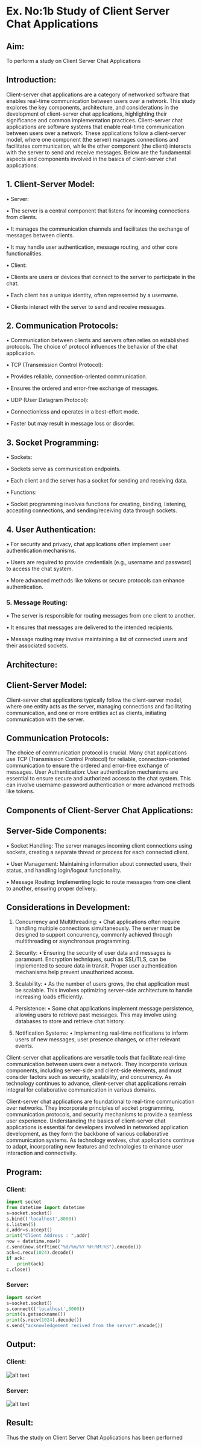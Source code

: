# Ex. No:1b 			Study of Client Server Chat Applications

## Aim: 
To perform a study on Client Server Chat Applications

## Introduction:
Client-server chat applications are a category of networked software that enables real-time communication between users over a network. This study explores the key components, architecture, and considerations in the development of client-server chat applications, highlighting their significance and common implementation practices.
Client-server chat applications are software systems that enable real-time communication between users over a network. These applications follow a client-server model, where one component (the server) manages connections and facilitates communication, while the other component (the client) interacts with the server to send and receive messages. Below are the fundamental aspects and components involved in the basics of client-server chat applications:
## 1. Client-Server Model:

•	Server:

•	The server is a central component that listens for incoming connections from clients.

•	It manages the communication channels and facilitates the exchange of messages between clients.

•	It may handle user authentication, message routing, and other core functionalities.

•	Client:

•	Clients are users or devices that connect to the server to participate in the chat.

•	Each client has a unique identity, often represented by a username.

•	Clients interact with the server to send and receive messages.

## 2. Communication Protocols:
•	Communication between clients and servers often relies on established protocols. The choice of protocol influences the behavior of the chat application.

•	TCP (Transmission Control Protocol):

•	Provides reliable, connection-oriented communication.

•	Ensures the ordered and error-free exchange of messages.

•	UDP (User Datagram Protocol):

•	Connectionless and operates in a best-effort mode.

•	Faster but may result in message loss or disorder.
## 3. Socket Programming:
•	Sockets:

•	Sockets serve as communication endpoints.

•	Each client and the server has a socket for sending and receiving data.

•	Functions:

•	Socket programming involves functions for creating, binding, listening, accepting connections, and sending/receiving data through sockets.
## 4. User Authentication:

•	For security and privacy, chat applications often implement user authentication mechanisms.

•	Users are required to provide credentials (e.g., username and password) to access the chat system.

•	More advanced methods like tokens or secure protocols can enhance authentication.

### 5. Message Routing:

•	The server is responsible for routing messages from one client to another.

•	It ensures that messages are delivered to the intended recipients.

•	Message routing may involve maintaining a list of connected users and their associated sockets.

## Architecture:
## Client-Server Model:
Client-server chat applications typically follow the client-server model, where one entity acts as the server, managing connections and facilitating communication, and one or more entities act as clients, initiating communication with the server.

## Communication Protocols:
The choice of communication protocol is crucial. Many chat applications use TCP (Transmission Control Protocol) for reliable, connection-oriented communication to ensure the ordered and error-free exchange of messages.
User Authentication:
User authentication mechanisms are essential to ensure secure and authorized access to the chat system. This can involve username-password authentication or more advanced methods like tokens.
## Components of Client-Server Chat Applications:
## Server-Side Components:

•	Socket Handling: The server manages incoming client connections using sockets, creating a separate thread or process for each connected client.

•	User Management: Maintaining information about connected users, their status, and handling login/logout functionality.

•	Message Routing: Implementing logic to route messages from one client to another, ensuring proper delivery.

## Considerations in Development:
1.	Concurrency and Multithreading:
•	Chat applications often require handling multiple connections simultaneously. The server must be designed to support concurrency, commonly achieved through multithreading or asynchronous programming.
2.	Security:
•	Ensuring the security of user data and messages is paramount. Encryption techniques, such as SSL/TLS, can be implemented to secure data in transit. Proper user authentication mechanisms help prevent unauthorized access.
3.	Scalability:
•	As the number of users grows, the chat application must be scalable. This involves optimizing server-side architecture to handle increasing loads efficiently.
4.	Persistence:
•	Some chat applications implement message persistence, allowing users to retrieve past messages. This may involve using databases to store and retrieve chat history.

5.	Notification Systems:
•	Implementing real-time notifications to inform users of new messages, user presence changes, or other relevant events.


Client-server chat applications are versatile tools that facilitate real-time communication between users over a network. They incorporate various components, including server-side and client-side elements, and must consider factors such as security, scalability, and concurrency. As technology continues to advance, client-server chat applications remain integral for collaborative communication in various domains.

Client-server chat applications are foundational to real-time communication over networks. They incorporate principles of socket programming, communication protocols, and security mechanisms to provide a seamless user experience. Understanding the basics of client-server chat applications is essential for developers involved in networked application development, as they form the backbone of various collaborative communication systems. As technology evolves, chat applications continue to adapt, incorporating new features and technologies to enhance user interaction and connectivity.

## Program:

### Client:
```python
import socket
from datetime import datetime
s=socket.socket()
s.bind(('localhost',8000))
s.listen(5)
c,addr=s.accept()
print("Client Address : ",addr)
now = datetime.now()
c.send(now.strftime("%d/%m/%Y %H:%M:%S").encode())
ack=c.recv(1024).decode()
if ack:
    print(ack)
c.close()
```
### Server:
```python
import socket
s=socket.socket()
s.connect(('localhost',8000))
print(s.getsockname())
print(s.recv(1024).decode())
s.send("acknowledgement recived from the server".encode())
```

## Output:

### Client:

![alt text](<Screenshot (269).png>)

### Server:

![alt text](<Screenshot (268).png>)

## Result:

Thus the study on Client Server Chat Applications has been performed

